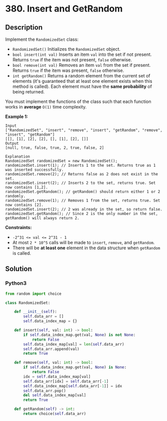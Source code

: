 # 380. Insert and GetRandom

## Description
Implement the `RandomizedSet` class:

+ `RandomizedSet()` Initializes the `RandomizedSet` object.
+ `bool insert(int val)` Inserts an item `val` into the set if not present. Returns `true` if the item was not present, `false` otherwise.
+ `bool remove(int val)` Removes an item `val` from the set if present. Returns `true` if the item was present, `false` otherwise.
+ `int getRandom()` Returns a random element from the current set of elements (it's guaranteed that at least one element exists when this method is called). Each element must have the **same probability** of being returned.

You must implement the functions of the class such that each function works in **average** `O(1)` time complexity.

**Example 1:**
```
Input
["RandomizedSet", "insert", "remove", "insert", "getRandom", "remove", "insert", "getRandom"]
[[], [1], [2], [2], [], [1], [2], []]
Output
[null, true, false, true, 2, true, false, 2]

Explanation
RandomizedSet randomizedSet = new RandomizedSet();
randomizedSet.insert(1); // Inserts 1 to the set. Returns true as 1 was inserted successfully.
randomizedSet.remove(2); // Returns false as 2 does not exist in the set.
randomizedSet.insert(2); // Inserts 2 to the set, returns true. Set now contains [1,2].
randomizedSet.getRandom(); // getRandom() should return either 1 or 2 randomly.
randomizedSet.remove(1); // Removes 1 from the set, returns true. Set now contains [2].
randomizedSet.insert(2); // 2 was already in the set, so return false.
randomizedSet.getRandom(); // Since 2 is the only number in the set, getRandom() will always return 2.
```

**Constraints:**
+ `-2^31 <= val <= 2^31 - 1`
+ At most `2 * 10^5` calls will be made to `insert`, `remove`, and `getRandom`.
+ There will be **at least one** element in the data structure when `getRandom` is called.


## Solution

### Python3
```python
from random import choice

class RandomizedSet:

    def __init__(self):
        self.data_arr = []
        self.data_index_map = {}

    def insert(self, val: int) -> bool:
        if self.data_index_map.get(val, None) is not None:
            return False
        self.data_index_map[val] = len(self.data_arr)
        self.data_arr.append(val)
        return True

    def remove(self, val: int) -> bool:
        if self.data_index_map.get(val, None) is None:
            return False
        idx = self.data_index_map[val]
        self.data_arr[idx] = self.data_arr[-1]
        self.data_index_map[self.data_arr[-1]] = idx
        self.data_arr.pop()
        del self.data_index_map[val]
        return True

    def getRandom(self) -> int:
        return choice(self.data_arr)
```
